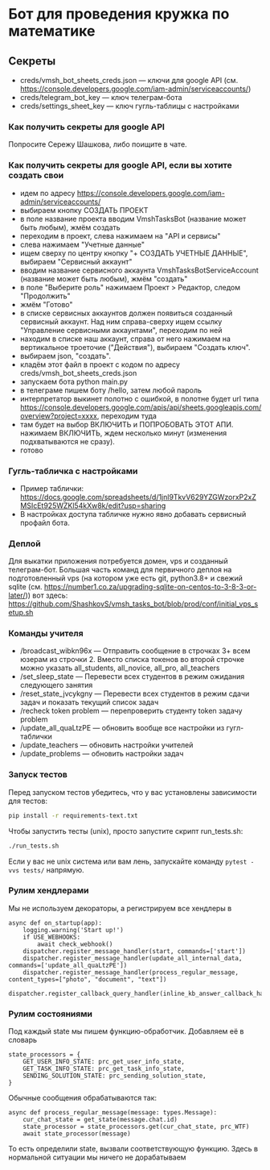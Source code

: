 # Бот для проведения кружка по математике

## Секреты
- creds/vmsh_bot_sheets_creds.json — ключи для google API (см. https://console.developers.google.com/iam-admin/serviceaccounts/)
- creds/telegram_bot_key — ключ телеграм-бота
- creds/settings_sheet_key — ключ гугль-таблицы с настройками

### Как получить секреты для google API
Попросите Сережу Шашкова, либо поищите в чате.

### Как получить секреты для google API, если вы хотите создать свои
- идем по адресу https://console.developers.google.com/iam-admin/serviceaccounts/
- выбираем кнопку СОЗДАТЬ ПРОЕКТ
- в поле название проекта вводим VmshTasksBot (название может быть любым), жмём создать
- переходим в проект, слева нажимаем на "API и сервисы"
- слева нажимаем "Учетные данные"
- ищем сверху по центру кнопку "+ СОЗДАТЬ УЧЕТНЫЕ ДАННЫЕ", выбираем "Сервисный аккаунт"
- вводим название сервисного аккаунта VmshTasksBotServiceAccount (название может быть любым), жмём "создать"
- в поле "Выберите роль" нажимаем Проект > Редактор, следом "Продолжить"
- жмём "Готово"
- в списке сервисных аккаунтов должен появиться созданный сервисный аккаунт. Над ним справа-сверху ищем ссылку "Управление сервисными аккаунтами", переходим по ней
- находим в списке наш аккаунт, справа от него нажимаем на вертикальное троеточие ("Действия"), выбираем "Создать ключ".
- выбираем json, "создать".
- кладём этот файл в проект с кодом по адресу creds/vmsh_bot_sheets_creds.json
- запускаем бота python main.py
- в телеграме пишем боту /hello, затем любой пароль
- интерпретатор выкинет полотно с ошибкой, в полотне будет url типа https://console.developers.google.com/apis/api/sheets.googleapis.com/overview?project=xxxx, переходим туда
- там будет на выбор ВКЛЮЧИТЬ и ПОПРОБОВАТЬ ЭТОТ АПИ. нажимаем ВКЛЮЧИТЬ, ждем несколько минут (изменения подхватываются не сразу).
- готово


### Гугль-табличка с настройками
- Пример таблички: https://docs.google.com/spreadsheets/d/1jnl9TkvV629YZGWzorxP2xZMSIcEt925WZKl54kXw8k/edit?usp=sharing
- В настройках доступа табличке нужно явно добавать сервисный профайл бота.


### Деплой
Для выкатки приложения потребуется домен, vps и созданный телеграм-бот. Большая часть команд для первичного деплоя на подготовленный vps (на котором уже есть git, python3.8+ и свежий sqlite (см. https://number1.co.za/upgrading-sqlite-on-centos-to-3-8-3-or-later/)) вот здесь: https://github.com/ShashkovS/vmsh_tasks_bot/blob/prod/conf/initial_vps_setup.sh


### Команды учителя
- /broadcast_wibkn96x — Отправить сообщение в строчках 3+ всем юзерам из строчки 2. Вместо списка токенов во второй строчке можно указать all_students, all_novice, all_pro, all_teachers
- /set_sleep_state — Перевести всех студентов в режим ожидания следующего занятия
- /reset_state_jvcykgny — Перевести всех студентов в режим сдачи задач и показать текущий список задач
- /recheck token problem — перепроверить студенту token задачу problem
- /update_all_quaLtzPE — обновить вообще все настройки из гугл-таблички
- /update_teachers — обновить настройки учителей
- /update_problems — обновить настройки задач


### Запуск тестов
Перед запуском тестов убедитесь, что у вас установлены зависимости для тестов:
```bash
pip install -r requirements-text.txt
```
Чтобы запустить тесты (unix), просто запустите скрипт run_tests.sh:
```bash
./run_tests.sh
```
Если у вас не unix система или вам лень, запускайте команду `pytest -vvs tests/` напрямую.

### Рулим хендлерами

Мы не используем декораторы, а регистрируем все хендлеры в 

    async def on_startup(app):
        logging.warning('Start up!')
        if USE_WEBHOOKS:
            await check_webhook()
        dispatcher.register_message_handler(start, commands=['start'])
        dispatcher.register_message_handler(update_all_internal_data, commands=['update_all_quaLtzPE'])
        dispatcher.register_message_handler(process_regular_message, content_types=["photo", "document", "text"])
        dispatcher.register_callback_query_handler(inline_kb_answer_callback_handler)
        
### Рулим состояниями

Под каждый state мы пишем функцию-обработчик. Добавляем её в словарь

    state_processors = {
        GET_USER_INFO_STATE: prc_get_user_info_state,
        GET_TASK_INFO_STATE: prc_get_task_info_state,
        SENDING_SOLUTION_STATE: prc_sending_solution_state,
    }


Обычные сообщения обрабатываются так:

    async def process_regular_message(message: types.Message):
        cur_chat_state = get_state(message.chat.id)
        state_processor = state_processors.get(cur_chat_state, prc_WTF)
        await state_processor(message)

То есть определили state, вызвали соответствующую функцию.
Здесь в нормальной ситуации мы ничего не дорабатываем

